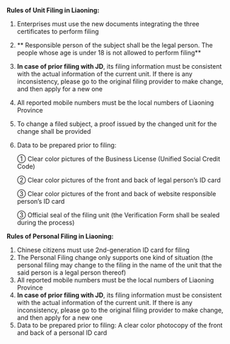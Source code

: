 **Rules of Unit Filing in Liaoning:**

1. Enterprises must use the new documents integrating the three certificates to perform filing

2. ** Responsible person of the subject shall be the legal person. The people whose age is under 18 is not allowed to perform filing**

3. **In case of prior filing with JD**, its filing information must be consistent with the actual information of the current unit. If there is any inconsistency, please go to the original filing provider to make change, and then apply for a new one

4. All reported mobile numbers must be the local numbers of Liaoning Province

5. To change a filed subject, a proof issued by the changed unit for the change shall be provided

6. Data to be prepared prior to filing:

   ① Clear color pictures of the Business License (Unified Social Credit Code)

   ② Clear color pictures of the front and back of legal person’s ID card

   ③ Clear color pictures of the front and back of website responsible person’s ID card

   ③ Official seal of the filing unit (the Verification Form shall be sealed during the process)

**Rules of Personal Filing in Liaoning:**

1. Chinese citizens must use 2nd-generation ID card for filing
2. The Personal Filing change only supports one kind of situation (the personal filing may change to the filing in the name of the unit that the said person is a legal person thereof)
3. All reported mobile numbers must be the local numbers of Liaoning Province
4. **In case of prior filing with JD**, its filing information must be consistent with the actual information of the current unit. If there is any inconsistency, please go to the original filing provider to make change, and then apply for a new one
5. Data to be prepared prior to filing: A clear color photocopy of the front and back of a personal ID card